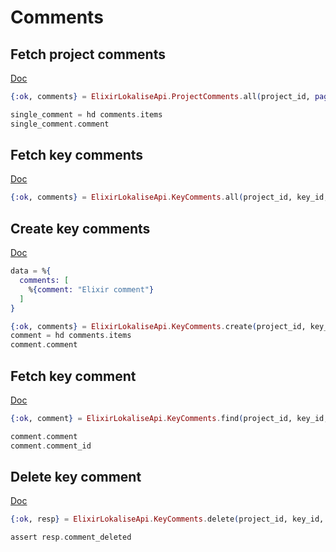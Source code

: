 # Comments

## Fetch project comments

[Doc](https://developers.lokalise.com/reference/list-project-comments)

```elixir
{:ok, comments} = ElixirLokaliseApi.ProjectComments.all(project_id, page: 2, limit: 1)

single_comment = hd comments.items
single_comment.comment
```

## Fetch key comments

[Doc](https://developers.lokalise.com/reference/list-key-comments)

```elixir
{:ok, comments} = ElixirLokaliseApi.KeyComments.all(project_id, key_id, limit: 1, page: 2)
```

## Create key comments

[Doc](https://developers.lokalise.com/reference/create-comments)

```elixir
data = %{
  comments: [
    %{comment: "Elixir comment"}
  ]
}

{:ok, comments} = ElixirLokaliseApi.KeyComments.create(project_id, key_id, data)
comment = hd comments.items
comment.comment
```

## Fetch key comment

[Doc](https://developers.lokalise.com/reference/retrieve-a-comment)

```elixir
{:ok, comment} = ElixirLokaliseApi.KeyComments.find(project_id, key_id, comment_id)

comment.comment
comment.comment_id
```

## Delete key comment

[Doc](https://developers.lokalise.com/reference/delete-a-comment)

```elixir
{:ok, resp} = ElixirLokaliseApi.KeyComments.delete(project_id, key_id, comment_id)

assert resp.comment_deleted
```
